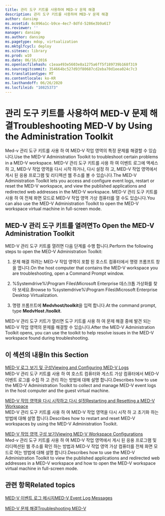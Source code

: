 ```yaml
---
title: 관리 도구 키트를 사용하여 MED-V 문제 해결
description: 관리 도구 키트를 사용하여 MED-V 문제 해결
author: dansimp
ms.assetid: 6c096a1c-b9ce-4ec7-8dfd-5286e3b9a617
ms.reviewer: ''
manager: dansimp
ms.author: dansimp
ms.pagetype: mdop, virtualization
ms.mktglfcycl: deploy
ms.sitesec: library
ms.prod: w10
ms.date: 06/16/2016
ms.openlocfilehash: c1eaa493e5603e8a1275a6ff5f189739b168f319
ms.sourcegitcommit: 354664bc527d93f80687cd2eba70d1eea024c7c3
ms.translationtype: MT
ms.contentlocale: ko-KR
ms.lasthandoff: 06/26/2020
ms.locfileid: "10825373"
---
```

# <span data-ttu-id="6c7f9-103">관리 도구 키트를 사용하여 MED-V 문제 해결</span><span class="sxs-lookup"><span data-stu-id="6c7f9-103">Troubleshooting MED-V by Using the Administration Toolkit</span></span>


<span data-ttu-id="6c7f9-104">Med-v 관리 도구 키트를 사용 하 여 MED-V 작업 영역의 특정 문제를 해결할 수 있습니다.</span><span class="sxs-lookup"><span data-stu-id="6c7f9-104">Use the MED-V Administration Toolkit to troubleshoot certain problems in a MED-V workspace.</span></span> <span data-ttu-id="6c7f9-105">MED-V 관리 도구 키트를 사용 하 여 이벤트 로그에 액세스 하 고, MED-V 작업 영역을 다시 시작 하거나, 다시 설정 하 고, MED-V 작업 영역에서 게시 된 응용 프로그램 및 리디렉션 웹 주소를 볼 수 있습니다.</span><span class="sxs-lookup"><span data-stu-id="6c7f9-105">The MED-V Administration Toolkit lets you access and configure event logs, restart or reset the MED-V workspace, and view the published applications and redirected web addresses in the MED-V workspace.</span></span> <span data-ttu-id="6c7f9-106">MED-V 관리 도구 키트를 사용 하 여 전체 화면 모드로 MED-V 작업 영역 가상 컴퓨터를 열 수도 있습니다.</span><span class="sxs-lookup"><span data-stu-id="6c7f9-106">You can also use the MED-V Administration Toolkit to open the MED-V workspace virtual machine in full-screen mode.</span></span>

## <span data-ttu-id="6c7f9-107">MED-V 관리 도구 키트를 열려면</span><span class="sxs-lookup"><span data-stu-id="6c7f9-107">To Open the MED-V Administration Toolkit</span></span>


<span data-ttu-id="6c7f9-108">MED-V 관리 도구 키트를 열려면 다음 단계를 수행 합니다.</span><span class="sxs-lookup"><span data-stu-id="6c7f9-108">Perform the following steps to open the MED-V Administration Toolkit:</span></span>

1.  <span data-ttu-id="6c7f9-109">문제 해결 하려는 MED-V 작업 영역이 포함 된 호스트 컴퓨터에서 명령 프롬프트 창을 엽니다.</span><span class="sxs-lookup"><span data-stu-id="6c7f9-109">On the host computer that contains the MED-V workspace you are troubleshooting, open a Command Prompt window.</span></span>

2.  <span data-ttu-id="6c7f9-110">%Systemdrive%\\Program Files\\Microsoft Enterprise 데스크톱 가상화를 찾아 보세요.</span><span class="sxs-lookup"><span data-stu-id="6c7f9-110">Browse to %systemdrive%\\Program Files\\Microsoft Enterprise Desktop Virtualization.</span></span>

3.  <span data-ttu-id="6c7f9-111">명령 프롬프트에 **Medvhost/toolkit**을 입력 합니다.</span><span class="sxs-lookup"><span data-stu-id="6c7f9-111">At the command prompt, type **MedvHost /toolkit**.</span></span>

<span data-ttu-id="6c7f9-112">MED-V 관리 도구 키트가 열리면 도구 키트를 사용 하 여 문제 해결 중에 발견 되는 MED-V 작업 영역의 문제를 해결할 수 있습니다.</span><span class="sxs-lookup"><span data-stu-id="6c7f9-112">After the MED-V Administration Toolkit opens, you can use the toolkit to help resolve issues in the MED-V workspace found during troubleshooting.</span></span>

## <span data-ttu-id="6c7f9-113">이 섹션의 내용</span><span class="sxs-lookup"><span data-stu-id="6c7f9-113">In this Section</span></span>


<a href="" id="viewing-and-configuring-med-v-logs"></a>[<span data-ttu-id="6c7f9-114">MED-V 로그 보기 및 구성</span><span class="sxs-lookup"><span data-stu-id="6c7f9-114">Viewing and Configuring MED-V Logs</span></span>](viewing-and-configuring-med-v-logs.md)  
<span data-ttu-id="6c7f9-115">MED-V 관리 도구 키트를 사용 하 여 호스트 컴퓨터와 게스트 가상 컴퓨터에서 MED-V 이벤트 로그를 수집 하 고 관리 하는 방법에 대해 설명 합니다.</span><span class="sxs-lookup"><span data-stu-id="6c7f9-115">Describes how to use the MED-V Administration Toolkit to collect and manage MED-V event logs in the host computer and the guest virtual machine.</span></span>

<a href="" id="restarting-and-resetting-a-med-v-workspace"></a>[<span data-ttu-id="6c7f9-116">MED-V 작업 영역을 다시 시작하고 다시 설정</span><span class="sxs-lookup"><span data-stu-id="6c7f9-116">Restarting and Resetting a MED-V Workspace</span></span>](restarting-and-resetting-a-med-v-workspace.md)  
<span data-ttu-id="6c7f9-117">MED-V 관리 도구 키트를 사용 하 여 MED-V 작업 영역을 다시 시작 하 고 초기화 하는 방법에 대해 설명 합니다.</span><span class="sxs-lookup"><span data-stu-id="6c7f9-117">Describes how to restart and reset MED-V workspaces by using the MED-V Administration Toolkit.</span></span>

<a href="" id="viewing-med-v-workspace-configurations"></a>[<span data-ttu-id="6c7f9-118">MED-V 작업 영역 구성 보기</span><span class="sxs-lookup"><span data-stu-id="6c7f9-118">Viewing MED-V Workspace Configurations</span></span>](viewing-med-v-workspace-configurations.md)  
<span data-ttu-id="6c7f9-119">Med-v 관리 도구 키트를 사용 하 여 MED-V 작업 영역에서 게시 된 응용 프로그램 및 리디렉션된 웹 주소를 확인 하는 방법과 MED-V 작업 영역 가상 컴퓨터를 전체 화면 모드로 여는 방법에 대해 설명 합니다.</span><span class="sxs-lookup"><span data-stu-id="6c7f9-119">Describes how to use the MED-V Administration Toolkit to view the published applications and redirected web addresses in a MED-V workspace and how to open the MED-V workspace virtual machine in full-screen mode.</span></span>

## <span data-ttu-id="6c7f9-120">관련 항목</span><span class="sxs-lookup"><span data-stu-id="6c7f9-120">Related topics</span></span>


[<span data-ttu-id="6c7f9-121">MED-V 이벤트 로그 메시지</span><span class="sxs-lookup"><span data-stu-id="6c7f9-121">MED-V Event Log Messages</span></span>](med-v-event-log-messages.md)

[<span data-ttu-id="6c7f9-122">MED-V 문제 해결</span><span class="sxs-lookup"><span data-stu-id="6c7f9-122">Troubleshooting MED-V</span></span>](troubleshooting-med-vmedv2.md)

 

 





